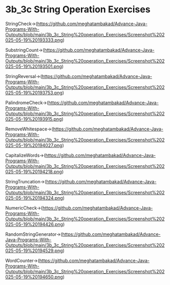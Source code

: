 # 3b_3c String Operation Exercises

StringCheck->(https://github.com/meghatambakad/Advance-Java-Programs-With-Outputs/blob/main/3b_3c_String%20operation_Exercises/Screenshot%202025-05-19%20193333.png)

SubstringCount->(https://github.com/meghatambakad/Advance-Java-Programs-With-Outputs/blob/main/3b_3c_String%20operation_Exercises/Screenshot%202025-05-19%20193501.png)

StringReversal->(https://github.com/meghatambakad/Advance-Java-Programs-With-Outputs/blob/main/3b_3c_String%20operation_Exercises/Screenshot%202025-05-19%20193753.png)

PalindromeCheck->(https://github.com/meghatambakad/Advance-Java-Programs-With-Outputs/blob/main/3b_3c_String%20operation_Exercises/Screenshot%202025-05-19%20193915.png)

RemoveWhitespace->(https://github.com/meghatambakad/Advance-Java-Programs-With-Outputs/blob/main/3b_3c_String%20operation_Exercises/Screenshot%202025-05-19%20194027.png)

CapitalizeWords->(https://github.com/meghatambakad/Advance-Java-Programs-With-Outputs/blob/main/3b_3c_String%20operation_Exercises/Screenshot%202025-05-19%20194218.png)

StringTruncation->(https://github.com/meghatambakad/Advance-Java-Programs-With-Outputs/blob/main/3b_3c_String%20operation_Exercises/Screenshot%202025-05-19%20194324.png)

NumericCheck->(https://github.com/meghatambakad/Advance-Java-Programs-With-Outputs/blob/main/3b_3c_String%20operation_Exercises/Screenshot%202025-05-19%20194426.png)

RandomStringGenerator->(https://github.com/meghatambakad/Advance-Java-Programs-With-Outputs/blob/main/3b_3c_String%20operation_Exercises/Screenshot%202025-05-19%20194529.png)

WordCounter->(https://github.com/meghatambakad/Advance-Java-Programs-With-Outputs/blob/main/3b_3c_String%20operation_Exercises/Screenshot%202025-05-19%20194650.png)
